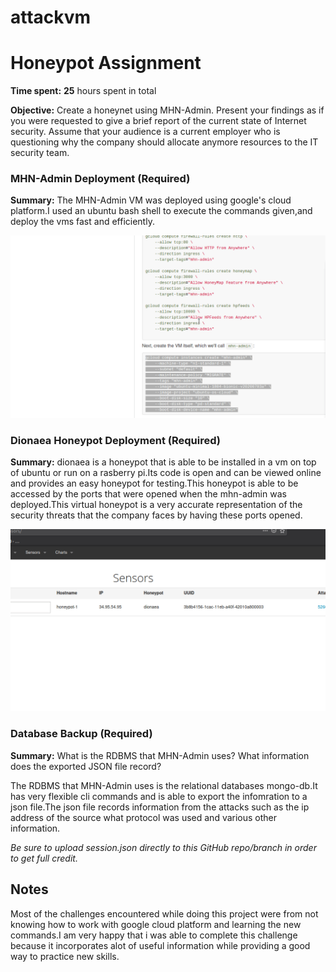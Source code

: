 # attackvm

# Honeypot Assignment

**Time spent:** **25** hours spent in total

**Objective:** Create a honeynet using MHN-Admin. Present your findings as if you were requested to give a brief report of the current state of Internet security. Assume that your audience is a current employer who is questioning why the company should allocate anymore resources to the IT security team.

### MHN-Admin Deployment (Required)

**Summary:** The MHN-Admin VM was deployed using google's cloud platform.I used an ubuntu bash shell to execute the commands given,and deploy the vms fast and efficiently.

<img src="mhn-admin.gif">

### Dionaea Honeypot Deployment (Required)

**Summary:** dionaea is a honeypot that is able to be installed in a vm on top of ubuntu or run on a rasberry pi.Its code is open and can be viewed online and provides an easy honeypot for testing.This honeypot is able to be accessed by the ports that were opened when the mhn-admin was deployed.This virtual honeypot is a very accurate representation of the security threats that the company faces by having these ports opened.

<img src="dionaea-honeypot.gif">

### Database Backup (Required) 

**Summary:** What is the RDBMS that MHN-Admin uses? What information does the exported JSON file record?

The RDBMS that MHN-Admin uses is the relational databases mongo-db.It has very flexible cli commands and is able to export the infomration to a json file.The json file records information from the attacks such as the ip address of the source what protocol was used and various other information.

*Be sure to upload session.json directly to this GitHub repo/branch in order to get full credit.*



## Notes

Most of the challenges encountered while doing this project were from not knowing how to work with google cloud platform and learning the new commands.I am very happy that i was able to complete this challenge because it incorporates alot of useful information while providing a good way to practice new skills.
